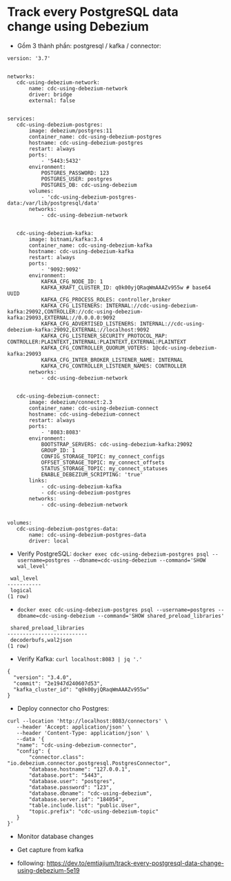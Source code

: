 # Track every PostgreSQL data change using Debezium

- Gồm 3 thành phần: postgresql / kafka / connector:
```
version: '3.7'


networks:
   cdc-using-debezium-network:
       name: cdc-using-debezium-network
       driver: bridge
       external: false


services:
   cdc-using-debezium-postgres:
       image: debezium/postgres:11
       container_name: cdc-using-debezium-postgres
       hostname: cdc-using-debezium-postgres
       restart: always
       ports:
           - '5443:5432'
       environment:
           POSTGRES_PASSWORD: 123
           POSTGRES_USER: postgres
           POSTGRES_DB: cdc-using-debezium
       volumes:
           - 'cdc-using-debezium-postgres-data:/var/lib/postgresql/data'
       networks:
           - cdc-using-debezium-network


   cdc-using-debezium-kafka:
       image: bitnami/kafka:3.4
       container_name: cdc-using-debezium-kafka
       hostname: cdc-using-debezium-kafka
       restart: always
       ports:
           - '9092:9092'
       environment:
           KAFKA_CFG_NODE_ID: 1
           KAFKA_KRAFT_CLUSTER_ID: q0k00yjQRaqWmAAAZv955w # base64 UUID
           KAFKA_CFG_PROCESS_ROLES: controller,broker
           KAFKA_CFG_LISTENERS: INTERNAL://cdc-using-debezium-kafka:29092,CONTROLLER://cdc-using-debezium-kafka:29093,EXTERNAL://0.0.0.0:9092
           KAFKA_CFG_ADVERTISED_LISTENERS: INTERNAL://cdc-using-debezium-kafka:29092,EXTERNAL://localhost:9092
           KAFKA_CFG_LISTENER_SECURITY_PROTOCOL_MAP: CONTROLLER:PLAINTEXT,INTERNAL:PLAINTEXT,EXTERNAL:PLAINTEXT
           KAFKA_CFG_CONTROLLER_QUORUM_VOTERS: 1@cdc-using-debezium-kafka:29093
           KAFKA_CFG_INTER_BROKER_LISTENER_NAME: INTERNAL
           KAFKA_CFG_CONTROLLER_LISTENER_NAMES: CONTROLLER
       networks:
           - cdc-using-debezium-network


   cdc-using-debezium-connect:
       image: debezium/connect:2.3
       container_name: cdc-using-debezium-connect
       hostname: cdc-using-debezium-connect
       restart: always
       ports:
           - '8083:8083'
       environment:
           BOOTSTRAP_SERVERS: cdc-using-debezium-kafka:29092
           GROUP_ID: 1
           CONFIG_STORAGE_TOPIC: my_connect_configs
           OFFSET_STORAGE_TOPIC: my_connect_offsets
           STATUS_STORAGE_TOPIC: my_connect_statuses
           ENABLE_DEBEZIUM_SCRIPTING: 'true'
       links:
           - cdc-using-debezium-kafka
           - cdc-using-debezium-postgres
       networks:
           - cdc-using-debezium-network


volumes:
   cdc-using-debezium-postgres-data:
       name: cdc-using-debezium-postgres-data
       driver: local
```

- Verify PostgreSQL: ```docker exec cdc-using-debezium-postgres psql --username=postgres --dbname=cdc-using-debezium --command='SHOW wal_level'```
```
 wal_level 
-----------
 logical
(1 row)
```
- ```docker exec cdc-using-debezium-postgres psql --username=postgres --dbname=cdc-using-debezium --command='SHOW shared_preload_libraries'```
```
 shared_preload_libraries 
--------------------------
 decoderbufs,wal2json
(1 row)
```

- Verify Kafka: ```curl localhost:8083 | jq '.'```
```
{
  "version": "3.4.0",
  "commit": "2e1947d240607d53",
  "kafka_cluster_id": "q0k00yjQRaqWmAAAZv955w"
}
```

- Deploy connector cho Postgres:
```
curl --location 'http://localhost:8083/connectors' \
   --header 'Accept: application/json' \
   --header 'Content-Type: application/json' \
   --data '{
   "name": "cdc-using-debezium-connector",
   "config": {
       "connector.class": "io.debezium.connector.postgresql.PostgresConnector",
       "database.hostname": "127.0.0.1",
       "database.port": "5443",
       "database.user": "postgres",
       "database.password": "123",
       "database.dbname": "cdc-using-debezium",
       "database.server.id": "184054",
       "table.include.list": "public.User",
       "topic.prefix": "cdc-using-debezium-topic"
   }
}'
```


- Monitor database changes
- Get capture from kafka

- following: https://dev.to/emtiajium/track-every-postgresql-data-change-using-debezium-5e19